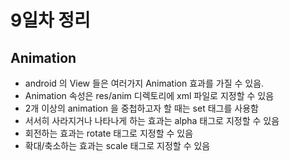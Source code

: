 # 9일차 정리


## Animation
* android 의 View 들은 여러가지 Animation 효과를 가질 수 있음.
* Animation 속성은 res/anim 디렉토리에 xml 파일로 지정할 수 있음
* 2개 이상의 animation 을 중첩하고자 할 때는 set 태그를 사용함
* 서서히 사라지거나 나타나게 하는 효과는 alpha 태그로 지정할 수 있음
* 회전하는 효과는 rotate 태그로 지정할 수 있음
* 확대/축소하는 효과는 scale 태그로 지정할 수 있음


